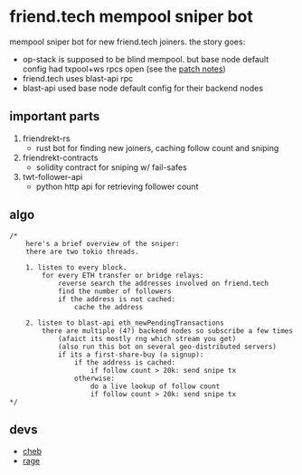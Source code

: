 # friend.tech mempool sniper bot

mempool sniper bot for new friend.tech joiners. 
the story goes: 
- op-stack is supposed to be blind mempool. but base node default config had txpool+ws rpcs open (see the [patch notes](https://github.com/ethereum-optimism/op-geth/pull/118))
- friend.tech uses blast-api rpc
- blast-api used base node default config for their backend nodes

## important parts

1. friendrekt-rs
    - rust bot for finding new joiners, caching follow count and sniping
2. friendrekt-contracts
    - solidity contract for sniping w/ fail-safes
3. twt-follower-api
    - python http api for retrieving follower count

## algo
```
/*
    here's a brief overview of the sniper:
    there are two tokio threads. 

    1. listen to every block.
        for every ETH transfer or bridge relays:
            reverse search the addresses involved on friend.tech
            find the number of followers
            if the address is not cached:
                cache the address

    2. listen to blast-api eth_newPendingTransactions
        there are multiple (4?) backend nodes so subscribe a few times
            (afaict its mostly rng which stream you get)
            (also run this bot on several geo-distributed servers)
            if its a first-share-buy (a signup):
                if the address is cached:
                    if follow count > 20k: send snipe tx
                otherwise:
                    do a live lookup of follow count
                    if follow count > 20k: send snipe tx
*/
```

## devs
- [cheb](https://twitter.com/evmcheb)
- [rage](https://twitter.com/rage_pit)
